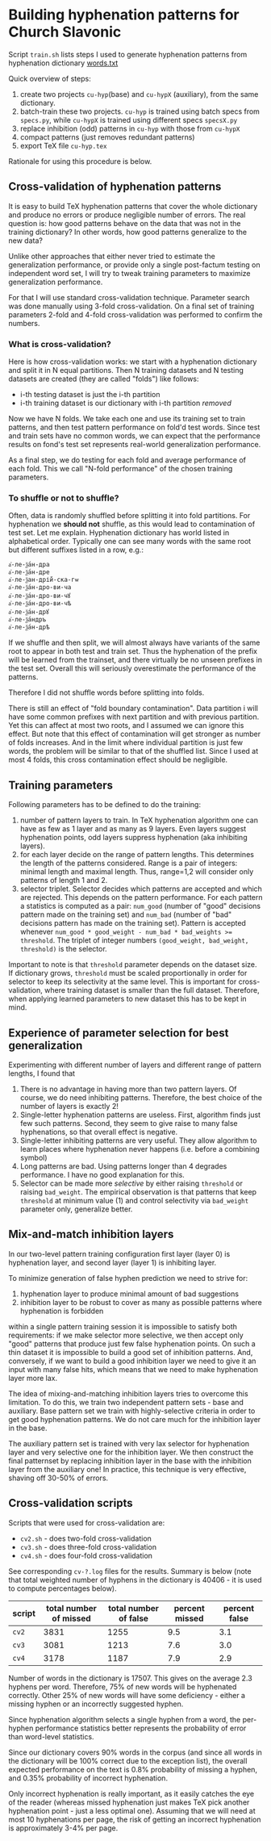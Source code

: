 # Building hyphenation patterns for Church Slavonic

Script `train.sh` lists steps I used to generate hyphenation patterns from hyphenation dictionary [words.txt](https://??)

Quick overview of steps:

1. create two projects `cu-hyp`(base) and `cu-hypX` (auxiliary), from the same dictionary.
2. batch-train these two projects. `cu-hyp` is trained using batch specs from `specs.py`, while `cu-hypX` is trained using different specs `specsX.py`
3. replace inhibition (odd) patterns in `cu-hyp` with those from `cu-hypX`
4. compact patterns (just removes redundant patterns)
5. export TeX file `cu-hyp.tex`

Rationale for using this procedure is below.

## Cross-validation of hyphenation patterns
It is easy to build TeX hyphenation patterns that cover the whole dictionary and produce no errors or produce negligible 
number of errors. The real question is: how good patterns behave on the data that was not in the training dictionary?
In other words, how good patterns generalize to the new data?

Unlike other approaches that either never tried to estimate the generalization performance, or provide only a single post-factum
testing on independent word set, I will try to tweak training parameters to maximize generalization performance.

For that I will use standard cross-validation technique. Parameter search was done manually using 3-fold cross-validation. On a final set
of training parameters 2-fold and 4-fold cross-validation was performed to confirm the numbers.

### What is cross-validation?
Here is how cross-validation works: we start with a hyphenation dictionary and split it in N equal partitions.
Then N training datasets and N testing datasets are created (they are called "folds") like follows:

* i-th testing dataset is just the i-th partition
* i-th training dataset is our dictionary with i-th partition *removed*

Now we have N folds. We take each one and use its training set to train patterns, and then test pattern performance on fold'd test words.
Since test and train sets have no common words, we can expect that the performance results on fond's test set represents real-world
generalization performance.

As a final step, we do testing for each fold and average performance of each fold. This we call "N-fold performance" of the chosen training parameters.

### To shuffle or not to shuffle?
Often, data is randomly shuffled before splitting it into fold partitions. For hyphenation we **should not** shuffle, as this would
lead to contamination of test set. Let me explain. Hyphenation dictionary has world listed in alphabetical order. Typically
one can see many words with the same root but different suffixes listed in a row, e.g.:
```
а҆-ле-ѯа́н-дра
а҆-ле-ѯа́н-дре
а҆-ле-ѯан-дрі́й-ска-гѡ
а҆-ле-ѯа́н-дро-ви-ча
а҆-ле-ѯа́н-дро-ви-чꙋ
а҆-ле-ѯа́н-дро-ви-чѣ
а҆-ле-ѯа́н-дрꙋ
а҆-ле-ѯа́ндръ
а҆-ле-ѯа́н-дрѣ
```
If we shuffle and then split, we will almost always have variants of the same root to appear in both test and train set. Thus the hyphenation of the prefix will be learned from the trainset, and there virtually be no unseen prefixes in the test set. Overall this will seriously
overestimate the performance of the patterns.

Therefore I did not shuffle words before splitting into folds.

There is still an effect of "fold boundary contamination". Data partition i will have some common prefixes with next partition and with previous partition. Yet this can affect at most two roots, and I assumed we can ignore this effect. But note that this effect of contamination
will get stronger as number of folds increases. And in the limit where individual partition is just few words, the problem will be similar
to that of the shuffled list. Since I used at most 4 folds, this cross contamination effect should be negligible.

## Training parameters
Following parameters has to be defined to do the training:

1. number of pattern layers to train. In TeX hyphenation algorithm one can have as few as 1 layer and as many as 9 layers. Even layers
suggest hyphenation points, odd layers suppress hyphenation (aka inhibiting layers).
2. for each layer decide on the range of pattern lengths. This determines the length of the patterns considered. Range is a pair of integers:
minimal length and maximal length. Thus, range=1,2 will consider only patterns of length 1 and 2.
3. selector triplet. Selector decides which patterns are accepted and which are rejected. This depends on the pattern performance.
For each pattern a statistics is computed as a pair: `num_good` (number of "good" decisions pattern made on the training set) and
`num_bad` (number of "bad" decisions pattern has made on the training set). Pattern is accepted whenever
`num_good * good_weight - num_bad * bad_weights >= threshold`. The triplet of integer numbers `(good_weight, bad_weight, threshold)` is the
selector.

Important to note is that `threshold` parameter depends on the dataset size. If dictionary grows, `threshold` must be scaled proportionally
in order for selector to keep its selectivity at the same level. This is important for cross-validation, where training dataset is smaller
than the full dataset. Therefore, when applying learned parameters to new dataset this has to be kept in mind.

## Experience of parameter selection for best generalization

Experimenting with different number of layers and different range of pattern lengths, I found that

1. There is no advantage in having more than two pattern layers. Of course, we do need inhibiting patterns. Therefore, the best
   choice of the number of layers is exactly 2!
2. Single-letter hyphenation patterns are useless. First, algorithm finds just few such patterns. Second, they seem to give raise to
   many false hyphenations, so that overall effect is negative.
3. Single-letter inhibiting patterns are very useful. They allow algorithm to learn places where hyphenation never happens (i.e. before a
   combining symbol)
4. Long patterns are bad. Using patterns longer than 4 degrades performance. I have no good explanation for this.
5. Selector can be made more *selective* by either raising `threshold` or raising `bad_weight`. The empirical observation is that patterns
   that keep `threshold` at minimum value (1) and control selectivity via `bad_weight` parameter only, generalize better.

## Mix-and-match inhibition layers
In our two-level pattern training configuration first layer (layer 0) is hyphenation layer, and second layer (layer 1) is inhibiting layer.

To minimize generation of false hyphen prediction we need to strive for:

1. hyphenation layer to produce minimal amount of bad suggestions
2. inhibition layer to be robust to cover as many as possible patterns where hyphenation is forbidden

within a single pattern training session it is impossible to satisfy both requirements:
if we make selector more selective, we then accept only "good" patterns that produce just few false hyphenation points. On such a thin
dataset it is impossible to build a good set of inhibition patterns. And, conversely, if we want to build a good inhibition layer
we need to give it an input with many false hits, which means that we need to make hyphenation layer more lax.

The idea of mixing-and-matching inhibition layers tries to overcome this limitation. To do this, we train two independent pattern sets - base and auxiliary.
Base pattern set we train with highly-selective criteria in order to get good hyphenation patterns. We do not care much for the inhibition layer in the base. 

The  auxiliary pattern set is trained
with very lax selector for hyphenation layer and very selective one for the inhibition layer. We then construct the final patternset
by replacing inhibition layer in the base with the inhibition layer from the auxiliary one! In practice, this technique is very effective, 
shaving off 30-50% of errors.

## Cross-validation scripts

Scripts that were used for cross-validation are:

* `cv2.sh` - does two-fold cross-validation
* `cv3.sh` - does three-fold cross-validation
* `cv4.sh` - does four-fold cross-validation

See corresponding `cv-?.log` files for the results. Summary is below (note that total weighted number of hyphens in the 
dictionary is 40406 - it is used to compute percentages below).

|  script  | total number of missed | total number of false | percent missed | percent false |
|----------|------------------------|-----------------------|----------------|---------------|
|  `cv2`   |  3831                  |  1255                 |  9.5           | 3.1           |
|  `cv3`   |  3081                  |  1213                 |  7.6           | 3.0           |
|  `cv4`   |  3178                  |  1187                 |  7.9           | 2.9           |

Number of words in the dictionary is 17507. This gives on the average 2.3 hyphens per word. Therefore, 75% of new words
will be hyphenated correctly. Other 25% of new words will have some deficiency - either a missing hyphen or an incorrectly
suggested hyphen.

Since hyphenation algorithm selects a single hyphen from a word, the per-hyphen performance statistics better represents the
probability of error than word-level statistics.

Since our dictionary covers 90% words in the corpus (and since all words in the dictionary will be 100% correct due to the
exception list), the overall expected performance on the text is 0.8% probability of missing a hyphen, and 0.35% probability
of incorrect hyphenation. 

Only incorrect hyphenation is really important, as it easily catches the eye of the reader (whereas missed hyphenation
just makes TeX pick another hyphenation point - just a less optimal one).
Assuming that we will need at most 10 hyphenations per page, the risk of getting an incorrect hyphenation is approximately
3-4% per page.
